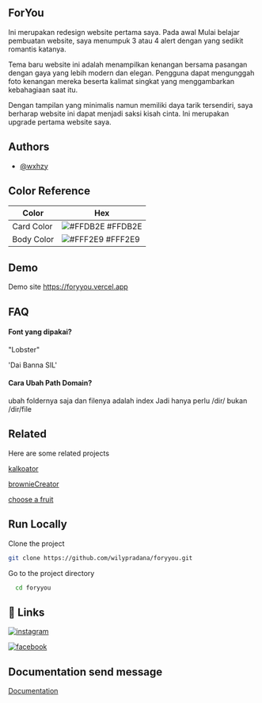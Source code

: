 
## ForYou


Ini merupakan redesign  website pertama saya. Pada awal Mulai belajar pembuatan website, saya menumpuk 3 atau 4 alert dengan yang sedikit romantis katanya. 

Tema baru website ini adalah menampilkan kenangan bersama pasangan dengan gaya yang lebih modern dan elegan. Pengguna dapat mengunggah foto kenangan mereka beserta kalimat singkat yang menggambarkan kebahagiaan saat itu.

Dengan tampilan yang minimalis namun memiliki daya tarik tersendiri, saya berharap website ini dapat menjadi saksi kisah cinta. Ini merupakan upgrade pertama website saya. 
## Authors

- [@wxhzy](https://www.github.com/wilypradana)

## Color Reference

| Color             | Hex                                                                |
| ----------------- | ------------------------------------------------------------------ |
| Card Color | ![#FFDB2E](https://via.placeholder.com/10/FFDB2E?text=+) #FFDB2E |
| Body Color | ![#FFF2E9](https://via.placeholder.com/10/FFF2E9?text=+) #FFF2E9 |



## Demo

Demo site
 <https://foryyou.vercel.app>

## FAQ

#### Font yang dipakai?
"Lobster" 

'Dai Banna SIL'

#### Cara Ubah Path Domain?
ubah foldernya saja dan filenya adalah index
Jadi hanya perlu /dir/
bukan /dir/file



## Related

Here are some related projects

[kalkoator](https://kalkoator.rf.gd)

[brownieCreator](https://browniecreator.rf.gd)

[choose a fruit](https://chosseafruitremake.vercel.app/)


## Run Locally

Clone the project

```bash
git clone https://github.com/wilypradana/foryyou.git
```

Go to the project directory

```bash
  cd foryyou
```


## 🔗 Links

[![instagram](https://img.shields.io/badge/linkedin-0A66C2?style=for-the-badge&logo=instagram&logoColor=white)](https://www.instagram.com/wxhzyyy/)

[![facebook](https://img.shields.io/badge/twitter-1DA1F2?style=for-the-badge&logo=facebook&logoColor=white)](https://facebook.com/wilpradana)


## Documentation send message

[Documentation](https://github.com/jamiewilson/form-to-google-sheets#readme)

